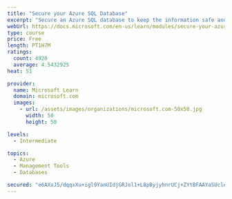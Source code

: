 ```yaml
---
title: "Secure your Azure SQL Database"
excerpt: "Secure an Azure SQL database to keep the information safe and diagnose potential security concerns as they happen."
webUrl: https://docs.microsoft.com/en-us/learn/modules/secure-your-azure-sql-database/
type: course
price: Free
length: PT1H7M
ratings:
  count: 4920
  average: 4.5432925
heat: 51

provider:
  name: Microsoft Learn
  domain: microsoft.com
  images:
    - url: /assets/images/organizations/microsoft.com-50x50.jpg
      width: 50
      height: 50

levels:
  - Intermediate

topics:
  - Azure
  - Management Tools
  - Databases

secured: "e6AXxJ5/dqqxXu+igl9YanUIdjGRJol1+L8pByjyhnrUCj+ZYtBFAAYaSUcleiF24XNztb8nWVdXQPc42cPKxXMrc/vQu2u2HvraO/hqt4rZlKw/zHMVXljIcxsev+iRyhMvTkAEIxH1ndmDRl3DAp3QA8XQbtHNCjjKdgEyz2+UITn/34pt+Z6Q9XQ4eK/UFUc/CnUCGeIBrdjWcyEDXphxrvdGg8ywOf8W+2/g7FCPLN1CFuSdcofjILkjxyEKZzPbIYQCWW1aWCcoFoH4IZcM+KRqEc4tZuO0MZ9dI2MiEej64Krddc2UUotNh7n5Q5qYbFvypJZhvyf5jHwLngFxAY2Q/ZsH3/snhPudUClEo3f67NDYBA/Um9G9V2uXjHoqRPlhO1pawlQ7gjYVRITuZbwp3HeS9/DzAMG3xcg=;hse8hPPi812tQwF4TqjK2w=="
---
```



